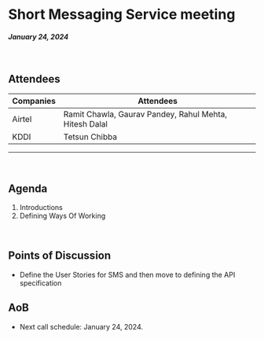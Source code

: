 # Short Messaging Service meeting

#### *January 24, 2024*

<br>

## Attendees


| Companies | Attendees |
| --------- | --------- |
| Airtel    | Ramit Chawla, Gaurav Pandey, Rahul Mehta, Hitesh Dalal |
| KDDI  | Tetsun Chibba |
----

<br>

## Agenda

1. Introductions
2. Defining Ways Of Working

<br>

## Points of Discussion
- Define the User Stories for SMS and then move to defining the API specification

## AoB

- Next call schedule: January 24, 2024.